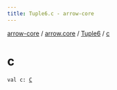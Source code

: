 ```yaml
---
title: Tuple6.c - arrow-core
---
```


[arrow-core](../../index.html) / [arrow.core](../index.html) / [Tuple6](index.html) / [c](./c.html)

# c

`val c: `[`C`](index.html#C)